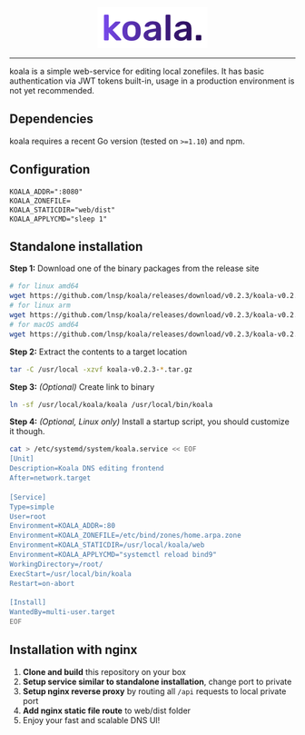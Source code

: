 <p align="center">
<img src="https://github.com/lnsp/koala/raw/master/webui/src/assets/koala.png" alt="koala">
</p>
<hr>
koala is a simple web-service for editing local zonefiles. It has basic authentication via JWT tokens built-in, usage in a production environment is not yet recommended.

## Dependencies
koala requires a recent Go version (tested on `>=1.10`) and npm.

## Configuration
```
KOALA_ADDR=":8080"
KOALA_ZONEFILE=
KOALA_STATICDIR="web/dist"
KOALA_APPLYCMD="sleep 1"
```
## Standalone installation
**Step 1:** Download one of the binary packages from the release site
```bash
# for linux amd64
wget https://github.com/lnsp/koala/releases/download/v0.2.3/koala-v0.2.3-darwin-amd64.tar.gz
# for linux arm
wget https://github.com/lnsp/koala/releases/download/v0.2.3/koala-v0.2.3-linux-arm.tar.gz
# for macOS amd64
wget https://github.com/lnsp/koala/releases/download/v0.2.3/koala-v0.2.3-darwin-amd64.tar.gz
```
**Step 2:** Extract the contents to a target location
```bash
tar -C /usr/local -xzvf koala-v0.2.3-*.tar.gz
```
**Step 3:** *(Optional)* Create link to binary
```bash
ln -sf /usr/local/koala/koala /usr/local/bin/koala
```
**Step 4:** *(Optional, Linux only)* Install a startup script, you should customize it though.
```bash
cat > /etc/systemd/system/koala.service << EOF
[Unit]
Description=Koala DNS editing frontend
After=network.target

[Service]
Type=simple
User=root
Environment=KOALA_ADDR=:80
Environment=KOALA_ZONEFILE=/etc/bind/zones/home.arpa.zone
Environment=KOALA_STATICDIR=/usr/local/koala/web
Environment=KOALA_APPLYCMD="systemctl reload bind9"
WorkingDirectory=/root/
ExecStart=/usr/local/bin/koala
Restart=on-abort

[Install]
WantedBy=multi-user.target
EOF
```

## Installation with nginx
1. **Clone and build** this repository on your box
2. **Setup service similar to standalone installation**, change port to private
3. **Setup nginx reverse proxy** by routing all `/api` requests to local private port
4. **Add nginx static file route** to web/dist folder
5. Enjoy your fast and scalable DNS UI!
